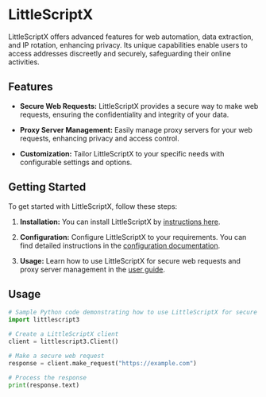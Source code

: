 # LittleScriptX

LittleScriptX offers advanced features for web automation, data extraction, and IP rotation, enhancing privacy. Its unique capabilities enable users to access addresses discreetly and securely, safeguarding their online activities.

## Features

- **Secure Web Requests:** LittleScriptX provides a secure way to make web requests, ensuring the confidentiality and integrity of your data.

- **Proxy Server Management:** Easily manage proxy servers for your web requests, enhancing privacy and access control.

- **Customization:** Tailor LittleScriptX to your specific needs with configurable settings and options.

## Getting Started

To get started with LittleScriptX, follow these steps:

1. **Installation:** You can install LittleScriptX by [instructions here](link-to-installation-guide).

2. **Configuration:** Configure LittleScriptX to your requirements. You can find detailed instructions in the [configuration documentation](link-to-configuration-doc).

3. **Usage:** Learn how to use LittleScriptX for secure web requests and proxy server management in the [user guide](link-to-user-guide).

## Usage

```python
# Sample Python code demonstrating how to use LittleScriptX for secure web requests
import littlescript3

# Create a LittleScriptX client
client = littlescript3.Client()

# Make a secure web request
response = client.make_request("https://example.com")

# Process the response
print(response.text)
